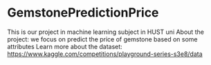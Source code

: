 # GemstonePredictionPrice
This is our project in machine learning subject in HUST uni
About the project: we focus on predict the price of gemstone based on some attributes 
Learn more about the dataset: https://www.kaggle.com/competitions/playground-series-s3e8/data
